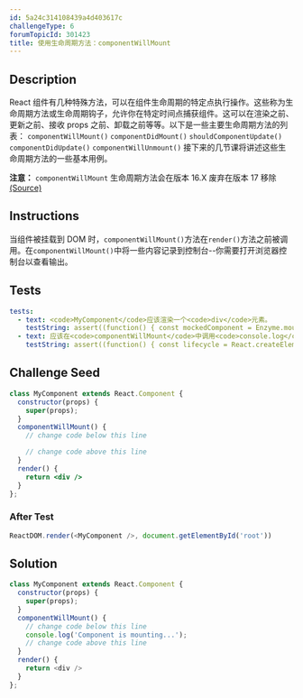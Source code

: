```yaml
---
id: 5a24c314108439a4d403617c
challengeType: 6
forumTopicId: 301423
title: 使用生命周期方法：componentWillMount
---
```


## Description

<section id='description'>

React 组件有几种特殊方法，可以在组件生命周期的特定点执行操作。这些称为生命周期方法或生命周期钩子，允许你在特定时间点捕获组件。这可以在渲染之前、更新之前、接收 props 之前、卸载之前等等。以下是一些主要生命周期方法的列表：
<code>componentWillMount()</code>
<code>componentDidMount()</code>
<code>shouldComponentUpdate()</code>
<code>componentDidUpdate()</code>
<code>componentWillUnmount()</code>
接下来的几节课将讲述这些生命周期方法的一些基本用例。

<strong>注意：</strong> `componentWillMount` 生命周期方法会在版本 16.X 废弃在版本 17 移除 [(Source)](https://reactjs.org/blog/2018/03/27/update-on-async-rendering.html)
</section>

## Instructions
<section id='instructions'>

当组件被挂载到 DOM 时，<code>componentWillMount()</code>方法在<code>render()</code>方法之前被调用。在<code>componentWillMount()</code>中将一些内容记录到控制台--你需要打开浏览器控制台以查看输出。
</section>

## Tests
<section id='tests'>

```yml
tests:
  - text: <code>MyComponent</code>应该渲染一个<code>div</code>元素。
    testString: assert((function() { const mockedComponent = Enzyme.mount(React.createElement(MyComponent)); return mockedComponent.find('div').length === 1; })());
  - text: 应该在<code>componentWillMount</code>中调用<code>console.log</code>。
    testString: assert((function() { const lifecycle = React.createElement(MyComponent).type.prototype.componentWillMount.toString().replace(/ /g,''); return lifecycle.includes('console.log('); })());

```

</section>

## Challenge Seed
<section id='challengeSeed'>

<div id='jsx-seed'>

```jsx
class MyComponent extends React.Component {
  constructor(props) {
    super(props);
  }
  componentWillMount() {
    // change code below this line

    // change code above this line
  }
  render() {
    return <div />
  }
};
```

</div>


### After Test
<div id='jsx-teardown'>

```js
ReactDOM.render(<MyComponent />, document.getElementById('root'))
```

</div>

</section>

## Solution
<section id='solution'>


```js
class MyComponent extends React.Component {
  constructor(props) {
    super(props);
  }
  componentWillMount() {
    // change code below this line
    console.log('Component is mounting...');
    // change code above this line
  }
  render() {
    return <div />
  }
};
```

</section>
